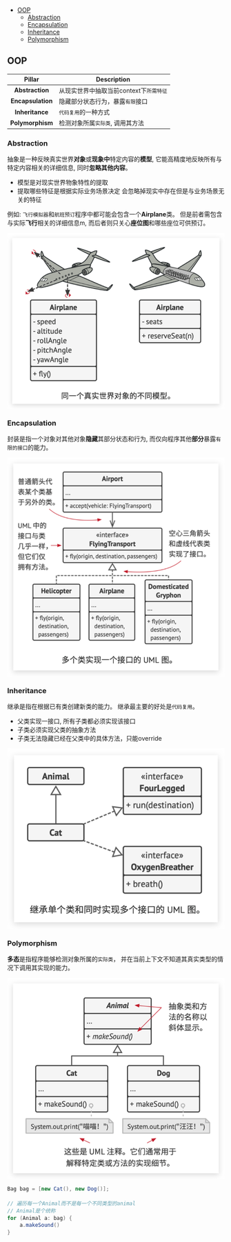 - [OOP](#oop)
  - [Abstraction](#abstraction)
  - [Encapsulation](#encapsulation)
  - [Inheritance](#inheritance)
  - [Polymorphism](#polymorphism)

## OOP

| **Pillar**        | **Description**                       |
| :---------------: | ------------------------------------- |
| **Abstraction**   | 从现实世界中抽取当前context下`所需特征` |
| **Encapsulation** | 隐藏部分状态行为，暴露`有限`接口        |
| **Inheritance**   | `代码复用`的一种方式                    |
| **Polymorphism**  | 检测对象所属`实际类`, 调用其方法      |
### Abstraction
抽象是一种反映真实世界**对象**或**现象中**特定内容的**模型**, 它能高精度地反映所有与特定内容相关的详细信息, 同时**忽略其他内容**。
- 模型是对现实世界物象特性的提取
- 提取哪些特征是根据实际业务场景决定 会忽略掉现实中存在但是与业务场景无关的特征

例如: `飞行模拟器`和`航班预订`程序中都可能会包含一个**Airplane**类。 但是前者需包含与实际**飞行**相关的详细信息m, 而后者则只关心**座位图**和哪些座位可供预订。
<p align="center"><img style="display: block; width: 600px; margin: 0 auto;" src=img/2021-03-17-23-19-19.png alt="no image found"></p>

### Encapsulation
封装是指一个对象对其他对象**隐藏**其部分状态和行为, 而仅向程序其他**部分**暴露`有限的接口`的能力。


<p align="center"><img style="display: block; width: 600px; margin: 0 auto;" src=img/2021-03-17-23-38-57.png alt="no image found"></p>


### Inheritance
继承是指在根据已有类创建新类的能力。 继承最主要的好处是`代码复用`。
- 父类实现一接口, 所有子类都必须实现该接口
- 子类必须实现父类的抽象方法
- 子类无法隐藏已经在父类中的具体方法，只能override
<p align="center"><img style="display: block; width: 600px; margin: 0 auto;" src=img/2021-03-18-09-25-09.png alt="no image found"></p>

### Polymorphism
**多态**是指程序能够检测对象所属的`实际类`， 并在当前上下文不知道其真实类型的情况下调用其实现的能力。

<p align="center"><img style="display: block; width: 600px; margin: 0 auto;" src=img/2021-03-18-09-30-27.png alt="no image found"></p>

```java
Bag bag = [new Cat(), new Dog()];

// 遍历每一个Animal而不是每一个不同类型的animal
// Animal是个统称
for (Animal a: bag) {
    a.makeSound()
}
```


